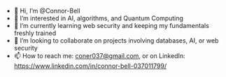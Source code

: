 - 👋 Hi, I’m @Connor-Bell
- 👀 I’m interested in AI, algorithms, and Quantum Computing
- 🌱 I’m currently learning web security and keeping my fundamentals freshly trained
- 💞️ I’m looking to collaborate on projects involving databases, AI, or web security
- 📫 How to reach me: coner037@gmail.com, or on LinkedIn: https://www.linkedin.com/in/connor-bell-037011799/

<!---
Connor-Bell/Connor-Bell is a ✨ special ✨ repository because its `README.md` (this file) appears on your GitHub profile.
You can click the Preview link to take a look at your changes.
--->
